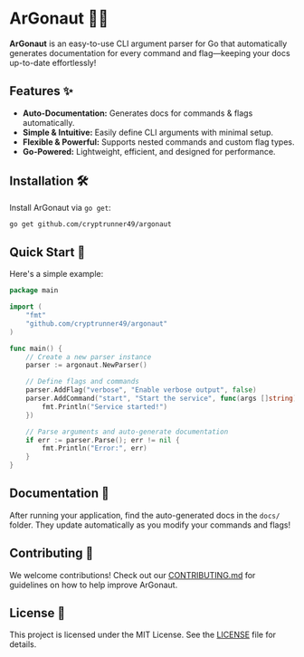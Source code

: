 # ArGonaut 🏹🚀  

**ArGonaut** is an easy-to-use CLI argument parser for Go that automatically generates documentation for every command and flag—keeping your docs up-to-date effortlessly!  

## Features ✨

- **Auto-Documentation:** Generates docs for commands & flags automatically.
- **Simple & Intuitive:** Easily define CLI arguments with minimal setup.
- **Flexible & Powerful:** Supports nested commands and custom flag types.
- **Go-Powered:** Lightweight, efficient, and designed for performance.

## Installation 🛠️  

Install ArGonaut via `go get`:  

```bash
go get github.com/cryptrunner49/argonaut
```

## Quick Start 🚀  

Here's a simple example:  

```go
package main

import (
    "fmt"
    "github.com/cryptrunner49/argonaut"
)

func main() {
    // Create a new parser instance
    parser := argonaut.NewParser()

    // Define flags and commands
    parser.AddFlag("verbose", "Enable verbose output", false)
    parser.AddCommand("start", "Start the service", func(args []string) {
        fmt.Println("Service started!")
    })

    // Parse arguments and auto-generate documentation
    if err := parser.Parse(); err != nil {
        fmt.Println("Error:", err)
    }
}
```

## Documentation 📖

After running your application, find the auto-generated docs in the `docs/` folder. They update automatically as you modify your commands and flags!  

## Contributing 🤝

We welcome contributions! Check out our [CONTRIBUTING.md](CONTRIBUTING.md) for guidelines on how to help improve ArGonaut.

## License 📄

This project is licensed under the MIT License. See the [LICENSE](LICENSE) file for details.
